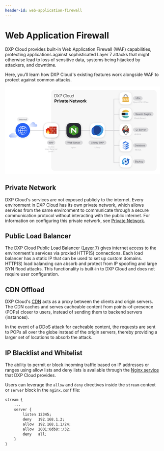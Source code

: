 ```yaml
---
header-id: web-application-firewall
---
```


# Web Application Firewall

DXP Cloud provides built-in Web Application Firewall (WAF) capabilities, 
protecting applications against sophisticated Layer 7 attacks that might 
otherwise lead to loss of sensitive data, systems being hijacked by attackers, 
and downtime. 

Here, you'll learn how DXP Cloud's existing features work alongside WAF to 
protect against common attacks. 

![Figure 1: The Web Application Firewall protects DXP Cloud's private network.](../../../images/web-app-firewall.png)

## Private Network

DXP Cloud's services are not exposed publicly to the internet. Every environment 
in DXP Cloud has its own private network, which allows services from the same 
environment to communicate through a secure communication protocol without 
interacting with the public internet. For information on configuring this 
private network, see 
[Private Network](/docs/-/knowledge_base/dxp-cloud/private-network). 

## Public Load Balancer

The DXP Cloud Public Load Balancer 
([Layer 7](https://www.nginx.com/resources/glossary/layer-7-load-balancing/)) 
gives internet access to the environment's services via proxied HTTP(S) 
connections. Each load balancer has a static IP that can be used to set up 
custom domains. HTTP(S) load balancing can absorb and protect from IP spoofing 
and large SYN flood attacks. This functionality is built-in to DXP Cloud and 
does not require user configuration. 

## CDN Offload

DXP Cloud's 
[CDN](/docs/-/knowledge_base/dxp-cloud/load-balancer#cdn) 
acts as a proxy between the clients and origin servers. The CDN caches and 
serves cacheable content from points-of-presence (POPs) closer to users, instead 
of sending them to backend servers (instances). 

In the event of a DDoS attack for cacheable content, the requests are sent to 
POPs all over the globe instead of the origin servers, thereby providing a 
larger set of locations to absorb the attack. 

## IP Blacklist and Whitelist

The ability to permit or block incoming traffic based on IP addresses or ranges 
using allow lists and deny lists is available through the 
[Nginx service](/docs/-/knowledge_base/dxp-cloud/web-server-service-nginx) 
that DXP Cloud provides. 

Users can leverage the `allow` and `deny` directives inside the `stream` context 
or `server` block in the `nginx.conf` file: 

```properties
stream {
    ...
    server {
        listen 12345;
        deny   192.168.1.2;
        allow  192.168.1.1/24;
        allow  2001:0db8::/32;
        deny   all;
    }
}
```
